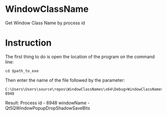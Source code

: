# WindowClassName
 Get Window Class Name by process id

 # Instruction

 The first thing to do is open the location of the program on the command line:
```
cd $path_to_exe
```

Then enter the name of the file followed by the parameter:
```
C:\Users\Users\source\repos\WindowClassNames\x64\Debug>WindowClassNames 8948
```

Result:
Process id - 8948 windowName -  Qt5QWindowPopupDropShadowSaveBits
